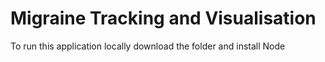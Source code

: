# Migraine Tracking and Visualisation
To run this application locally download the folder and install Node

